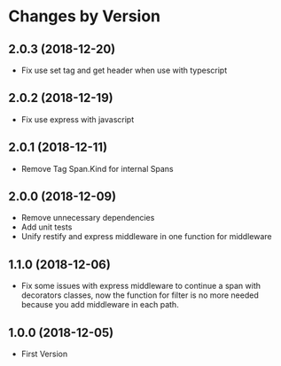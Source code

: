 # Changes by Version

## 2.0.3 (2018-12-20)

* Fix use set tag and get header when use with typescript

## 2.0.2 (2018-12-19)

* Fix use express with javascript

## 2.0.1 (2018-12-11)

* Remove Tag Span.Kind for internal Spans

## 2.0.0 (2018-12-09)

* Remove unnecessary dependencies
* Add unit tests
* Unify restify and express middleware in one function for middleware

## 1.1.0 (2018-12-06)

* Fix some issues with express middleware to continue a span with decorators classes, now the function for filter is no more needed because you add middleware in each path.

## 1.0.0 (2018-12-05)

* First Version
